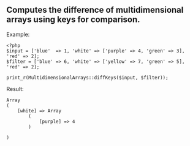 Computes the difference of multidimensional arrays using keys for comparison.
---

Example:
```
<?php
$input = ['blue'  => 1, 'white' => ['purple' => 4, 'green' => 3], 'red' => 2];
$filter = ['blue' => 6, 'white' => ['yellow' => 7, 'green' => 5], 'red' => 2];

print_r(MultidimensionalArrays::diffKeys($input, $filter));
```
Result:
```
Array
(
    [white] => Array
        (
            [purple] => 4
        )

)
```